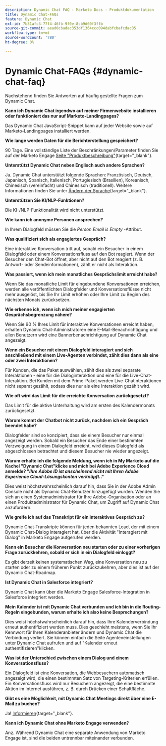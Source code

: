 ```yaml
---
description: Dynamic Chat FAQ - Marketo Docs - Produktdokumentation
title: Dynamic Chat-FAQs
feature: Dynamic Chat
exl-id: 7b31afc3-77f4-46fb-9f0e-8cb9d60f3ffb
source-git-commit: aead0cbadac353df1364ccc094dabfcbafcdac05
workflow-type: tm+mt
source-wordcount: '780'
ht-degree: 0%

---
```


# Dynamic Chat-FAQs {#dynamic-chat-faq}

Nachstehend finden Sie Antworten auf häufig gestellte Fragen zum Dynamic Chat.

**Kann ich Dynamic Chat irgendwo auf meiner Firmenwebsite installieren oder funktioniert das nur auf Marketo-Landingpages?**

Das Dynamic Chat JavaScript-Snippet kann auf jeder Website sowie auf Marketo-Landingpages installiert werden.

**Wie lange werden Daten für die Berichterstellung gespeichert?**

90 Tage. Eine vollständige Liste der Beschränkungen/Parameter finden Sie auf der Marketo Engage [Seite &quot;Produktbeschreibung&quot;](https://helpx.adobe.com/legal/product-descriptions/adobe-marketo-engage---product-description.html){target="_blank"}.

**Unterstützt Dynamic Chat neben Englisch auch andere Sprachen?**

Ja. Dynamic Chat unterstützt folgende Sprachen: Französisch, Deutsch, Japanisch, Spanisch, Italienisch, Portugiesisch (Brasilien), Koreanisch, Chinesisch (vereinfacht) und Chinesisch (traditionell). Weitere Informationen finden Sie unter [Ändern der Sprache](/help/marketo/product-docs/demand-generation/dynamic-chat/dynamic-chat-overview.md#changing-the-language){target="_blank"}.

**Unterstützen Sie KI/NLP-Funktionen?**

Die KI-/NLP-Funktionalität wird nicht unterstützt.

**Wie kann ich anonyme Personen ansprechen?**

In Ihrem Dialogfeld müssen Sie die _Person Email is Empty_ -Attribut.

**Was qualifiziert sich als engagiertes Gespräch?**

Eine interaktive Konversation tritt auf, sobald ein Besucher in einem Dialogfeld oder einem Konversationsfluss auf den Bot reagiert. Wenn der Besucher den Chat-Bot öffnet, aber nicht auf den Bot reagiert (z. B. Antwort- oder Sendeinformationen), zählt er nicht als Interaktion.

**Was passiert, wenn ich mein monatliches Gesprächslimit erreicht habe?**

Wenn Sie das monatliche Limit für eingebundene Konversationen erreichen, werden alle veröffentlichten Dialogfelder und Konversationsflüsse nicht mehr ausgelöst, bis Sie Ihr Limit erhöhen oder Ihre Limit zu Beginn des nächsten Monats zurücksetzen.

**Wie erkenne ich, wenn ich mich meiner engagierten Gesprächsbegrenzung nähere?**

Wenn Sie 90 % Ihres Limit für interaktive Konversationen erreicht haben, erhalten Dynamic Chat-Administratoren eine E-Mail-Benachrichtigung und allen Benutzern wird eine Bannerbenachrichtigung auf Dynamic Chat angezeigt.

**Wenn ein Besucher mit einem Dialogfeld interagiert und sich anschließend mit einem Live-Agenten verbindet, zählt dies dann als eine oder zwei Interaktionen?**

Für Kunden, die das Paket auswählen, zählt dies als zwei separate Interaktionen - eine für die Dialoginteraktion und eine für die Live-Chat-Interaktion. Bei Kunden mit dem Prime-Paket werden Live-Chatinteraktionen nicht separat gezählt, sodass dies nur als eine Interaktion gezählt wird.

**Wie oft wird das Limit für die erreichte Konversation zurückgesetzt?**

Das Limit für die aktive Unterhaltung wird am ersten des Kalendermonats zurückgesetzt.

**Warum kommt der Chatbot nicht zurück, nachdem ich ein Gespräch beendet habe?**

Dialogfelder sind so konzipiert, dass sie einem Besucher nur einmal angezeigt werden. Sobald ein Besucher das Ende einer bestimmten Verzweigung in einem Dialogfeld erreicht, wird dieses Dialogfeld als abgeschlossen betrachtet und diesem Besucher nie wieder angezeigt.

**Warum erhalte ich die folgende Meldung, wenn ich in My Marketo auf die Kachel &quot;Dynamic Chat&quot;klicke und mich bei Adobe Experience Cloud anmelde? &quot;_Ihre Adobe ID ist anscheinend nicht mit Ihren Adobe Experience Cloud-Lösungskonten verknüpft._.&quot;**

Dies weist höchstwahrscheinlich darauf hin, dass Sie in der Adobe Admin Console nicht als Dynamic Chat-Benutzer hinzugefügt wurden. Wenden Sie sich an einen Systemadministrator für Ihre Adobe-Organisation oder an einen Produktadministrator für Dynamic Chat, um Zugriff auf Dynamic Chat anzufordern.

**Wie greife ich auf das Transkript für ein interaktives Gespräch zu?**

Dynamic Chat-Transkripte können für jeden bekannten Lead, der mit einem Dynamic Chat-Dialog interagiert hat, über die Aktivität &quot;Interagiert mit Dialog&quot; in Marketo Engage aufgerufen werden.

**Kann ein Besucher die Konversation neu starten oder zu einer vorherigen Frage zurückkehren, sobald er sich in ein Dialogfeld einloggt?**

Es gibt derzeit keinen systematischen Weg, eine Konversation neu zu starten oder zu einem früheren Punkt zurückzukehren, aber dies ist auf der Dynamic Chat-Roadmap.

**Ist Dynamic Chat in Salesforce integriert?**

Dynamic Chat kann über die Marketo Engage Salesforce-Integration in Salesforce integriert werden.

**Mein Kalender ist mit Dynamic Chat verbunden und ich bin in die Routing-Regeln eingebunden, warum erhalte ich also keine Besprechungen?**

Dies weist höchstwahrscheinlich darauf hin, dass Ihre Kalenderverbindung erneut authentifiziert werden muss. Dies geschieht meistens, wenn Sie Ihr Kennwort für Ihren Kalenderanbieter ändern und Dynamic Chat die Verbindung verliert. Sie können einfach die Seite Agenteneinstellungen unter Dynamic Chat aufrufen und auf &quot;Kalender erneut authentifizieren&quot;klicken.

**Was ist der Unterschied zwischen einem Dialog und einem Konversationsfluss?**

Ein Dialogfeld ist eine Konversation, die Webbesuchern automatisch angezeigt wird, die einen bestimmten Satz von Targeting-Kriterien erfüllen. Ein Konversationsfluss wird nur Besuchern angezeigt, die eine bestimmte Aktion im Internet ausführen, z. B. durch Drücken einer Schaltfläche.

**Gibt es eine Möglichkeit, mit Dynamic Chat Meetings direkt über eine E-Mail zu buchen?**

Ja! [Informieren](https://nation.marketo.com/t5/product-blogs/using-dynamic-chat-conversational-flows-for-meeting-booking/ba-p/340936){target="_blank"}.

**Kann ich Dynamic Chat ohne Marketo Engage verwenden?**

Anz. Während Dynamic Chat eine separate Anwendung von Marketo Engage ist, sind die beiden untrennbar miteinander verbunden.
